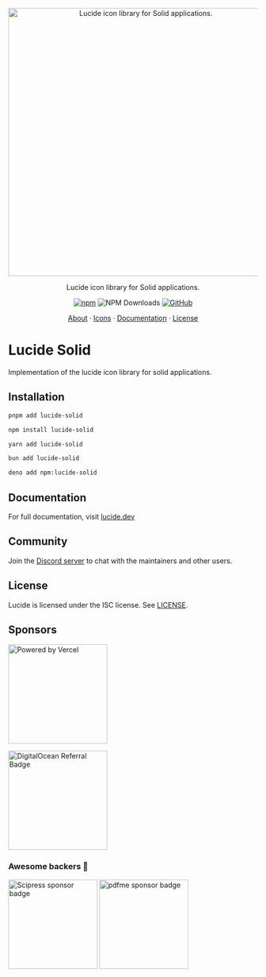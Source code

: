 <p align="center">
  <a href="https://github.com/lucide-icons/lucide">
    <img src="https://lucide.dev/package-logos/lucide-solid.svg" alt="Lucide icon library for Solid applications." width="540">
  </a>
</p>

<p align="center">
Lucide icon library for Solid applications.
</p>

<div align="center">

  [![npm](https://img.shields.io/npm/v/lucide-solid?color=blue)](https://www.npmjs.com/package/lucide-solid)
  ![NPM Downloads](https://img.shields.io/npm/dw/lucide-solid)
  [![GitHub](https://img.shields.io/github/license/lucide-icons/lucide)](https://lucide.dev/license)
</div>

<p align="center">
  <a href="https://lucide.dev/guide/">About</a>
  ·
  <a href="https://lucide.dev/icons/">Icons</a>
  ·
  <a href="https://lucide.dev/guide/packages/lucide-solid">Documentation</a>
  ·
  <a href="https://lucide.dev/license">License</a>
</p>

# Lucide Solid

Implementation of the lucide icon library for solid applications.

## Installation

```sh
pnpm add lucide-solid
```

```sh
npm install lucide-solid
```

```sh
yarn add lucide-solid
```

```sh
bun add lucide-solid
```

```sh
deno add npm:lucide-solid
```

## Documentation

For full documentation, visit [lucide.dev](https://lucide.dev/guide/packages/lucide-solid)

## Community

Join the [Discord server](https://discord.gg/EH6nSts) to chat with the maintainers and other users.

## License

Lucide is licensed under the ISC license. See [LICENSE](https://lucide.dev/license).

## Sponsors

<a href="https://vercel.com?utm_source=lucide&utm_campaign=oss">
  <img src="https://lucide.dev/vercel.svg" alt="Powered by Vercel" width="200" />
</a>

<a href="https://www.digitalocean.com/?refcode=b0877a2caebd&utm_campaign=Referral_Invite&utm_medium=Referral_Program&utm_source=badge"><img src="https://lucide.dev/digitalocean.svg" width="200" alt="DigitalOcean Referral Badge" /></a>

### Awesome backers 🍺

<a href="https://www.scipress.io?utm_source=lucide"><img src="https://lucide.dev/sponsors/scipress.svg" width="180" alt="Scipress sponsor badge" /></a>
<a href="https://github.com/pdfme/pdfme"><img src="https://lucide.dev/sponsors/pdfme.svg" width="180" alt="pdfme sponsor badge" /></a>
